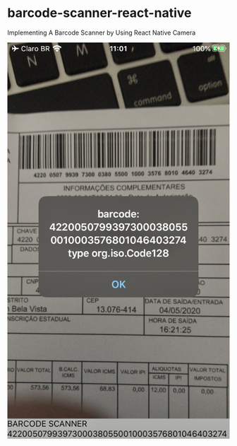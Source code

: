 # barcode-scanner-react-native
Implementing A Barcode Scanner by Using React Native Camera

![alt text](https://github.com/theusf/barcode-scanner-react-native/blob/master/example.jpg)

